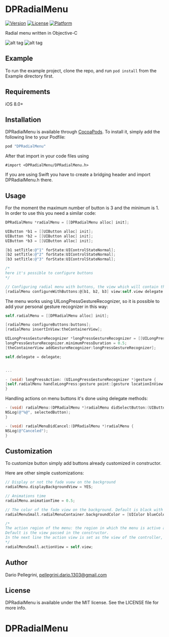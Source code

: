 # DPRadialMenu

[![Version](https://img.shields.io/cocoapods/v/DPRadialMenu.svg?style=flat)](http://cocoapods.org/pods/DPRadialMenu)
[![License](https://img.shields.io/cocoapods/l/DPRadialMenu.svg?style=flat)](http://cocoapods.org/pods/DPRadialMenu)
[![Platform](https://img.shields.io/cocoapods/p/DPRadialMenu.svg?style=flat)](http://cocoapods.org/pods/DPRadialMenu)

Radial menu written in Objective-C

![alt tag](https://raw.githubusercontent.com/dariopellegrini/DPRadialMenu/master/Screen/animation.gif)
![alt tag](https://raw.githubusercontent.com/dariopellegrini/DPRadialMenu/master/screen/screen2.png)

## Example

To run the example project, clone the repo, and run `pod install` from the Example directory first.

## Requirements
iOS 8.0+

## Installation

DPRadialMenu is available through [CocoaPods](http://cocoapods.org). To install
it, simply add the following line to your Podfile:

```ruby
pod "DPRadialMenu"
```

After that import in your code files using 

```
#import <DPRadialMenu/DPRadialMenu.h>
```

If you are using Swift you have to create a bridging header and import DPRadialMenu.h there.

## Usage
For the moment the maximum number of button is 3 and the minimum is 1.
In order to use this you need a similar code:

```objective-c
DPRadialMenu *radialMenu = [[DPRadialMenu alloc] init];

UIButton *b1 = [[UIButton alloc] init];
UIButton *b2 = [[UIButton alloc] init];
UIButton *b3 = [[UIButton alloc] init];

[b1 setTitle:@"1" forState:UIControlStateNormal];
[b2 setTitle:@"2" forState:UIControlStateNormal];
[b3 setTitle:@"3" forState:UIControlStateNormal];

/*
here it's possible to configure buttons
*/

// Configuring radial menu with buttons, the view which will contain the menu and the delegate
[radialMenu configureWithButtons:@[b1, b2, b3] view:self.view delegate:self];
```

The menu works using UILongPressGestureRecognizer, so it is possible to add your personal gesture recognizer in this way:

```objective-c
self.radialMenu = [[DPRadialMenu alloc] init];

[radialMenu configureButtons:buttons];
[radialMenu insertInView:theContainerView];

UILongPressGestureRecognizer *longPressGestureRecognizer = [[UILongPressGestureRecognizer alloc] initWithTarget:self action:@selector(longPressAction:)];
longPressGestureRecognizer.minimumPressDuration = 0.5;
[theContainerView addGestureRecognizer:longPressGestureRecognizer];

self.delegate = delegate;


...

- (void) longPressAction: (UILongPressGestureRecognizer *)gesture {
[self.radialMenu handleLongPress:gesture point:[gesture locationInView:theContainerView]];
}

```

Handling actions on menu buttons it's done using delegate methods:

```objective-c
- (void) radialMenu:(DPRadialMenu *)radialMenu didSelectButton:(UIButton *)selectedButton {
NSLog(@"%@", selectedButton);
}

- (void) radialMenuDidCancel:(DPRadialMenu *)radialMenu {
NSLog(@"Canceled");
}
```

## Customization

To customize button simply add buttons already customized in constructor.

Here are other simple customizations:

```objective-c
// Display or not the fade vuew on the background
radialMenu.displayBackgroundView = YES;

// Animations time
radialMenu.animationTime = 0.5;

// The color of the fade view on the background. Default is black with alpha 0.7
radialMenuSmall.radialMenuContainer.backgroundColor = [UIColor blueColor];

/*
The action region of the menu: the region in which the menu is active and from which it configures its position.
Default is the view passed in the constructor.
In the next line the action view is set as the view of the controller, in order to have a nice behavior on the whole screen.
*/
radialMenuSmall.actionView = self.view;
```

## Author

Dario Pellegrini, pellegrini.dario.1303@gmail.com

## License

DPRadialMenu is available under the MIT license. See the LICENSE file for more info.
# DPRadialMenu

